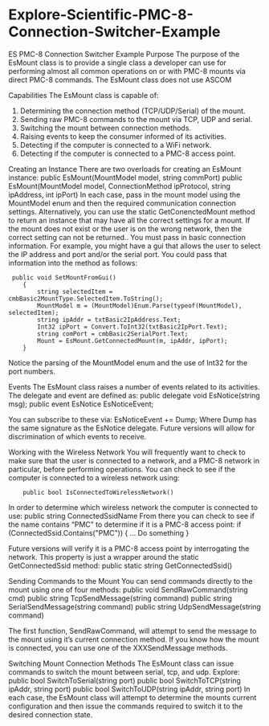 # Explore-Scientific-PMC-8-Connection-Switcher-Example
ES PMC-8 Connection Switcher Example
Purpose
The purpose of the EsMount class is to provide a single class a developer can use for performing almost all common operations on or with PMC-8 mounts via direct PMC-8 commands. The EsMount class does not use ASCOM

Capabilities
The EsMount class is capable of:
1.	Determining the connection method (TCP/UDP/Serial) of the mount.
2.	Sending raw PMC-8 commands to the mount via TCP, UDP and serial.
3.	Switching the mount between connection methods.
4.	Raising events to keep the consumer informed of its activities.
5.	Detecting if the computer is connected to a WiFi network.
6.	Detecting if the computer is connected to a PMC-8 access point.

Creating an Instance
There are two overloads for creating an EsMount instance:
	public EsMount(MountModel model, string commPort)
public EsMount(MountModel model, ConnectionMethod ipProtocol, string ipAddress, int ipPort)
In each case, pass in the mount model using the MountModel enum and then the required communication connection settings.
Alternatively, you can use the static GetConenctedMount method to return an instance that may have all the correct settings for a mount.  If the mount does not exist or the user is on the wrong network, then the correct setting can not be returned..  You must pass in basic connection information.  For example, you might have a gui that allows the user to select the IP address and port and/or the serial port.  You could pass that information into the method as follows:

	 public void SetMountFromGui()
        {
            string selectedItem = cmbBasic2MountType.SelectedItem.ToString();
            MountModel m = (MountModel)Enum.Parse(typeof(MountModel), selectedItem);
            string ipAddr = txtBasic2IpAddress.Text;
            Int32 ipPort = Convert.ToInt32(txtBasic2IpPort.Text);
            string comPort = cmbBasic2SerialPort.Text;
            Mount = EsMount.GetConnectedMount(m, ipAddr, ipPort);
        }
Notice the parsing of the MountModel enum and the use of Int32 for the port numbers.

Events
The EsMount class raises a number of events related to its activities.  The delegate and event are defined as:
	       public delegate void EsNotice(string msg);
        	public event EsNotice EsNoticeEvent;

You can subscribe to these via:
		EsNoticeEvent += Dump;
Where Dump has the same signature as the EsNotice delegate.
Future versions will allow for discrimination of which events to receive.

Working with the Wireless Network
You will frequently want to check to make sure that the user is connected to a network, and a PMC-8 network in particular, before performing operations.  You can check to see if the computer is connected to a wireless network using:

		public bool IsConnectedToWirelessNetwork()

In order to determine which wireless network the computer is connected to use:
		public string ConnectedSsidName
From there you can check to see if the name contains “PMC” to determine if it is a PMC-8 access point:
	if (ConnectedSsid.Contains("PMC"))
            {
                … Do something
            }

Future versions will verify it is a PMC-8 access point by interrogating the network.
This property is just a wrapper around the static GetConnectedSsid method:
		public static string GetConnectedSsid()


Sending Commands to the Mount
You can send commands directly to the mount using one of four methods:
	public void SendRawCommand(string cmd)
	public string TcpSendMessage(string command)
	public string SerialSendMessage(string command)
	public string UdpSendMessage(string command)

The first function, SendRawCommand, will attempt to send the message to the mount using it’s current connection method.  If you know how the mount is connected, you can use one of the XXXSendMessage methods.

Switching Mount Connection Methods
The EsMount class can issue commands to switch the mount between serial, tcp, and udp. Explore: 
		public bool SwitchToSerial(string port)
public bool SwitchToTCP(string ipAddr, string port)
public bool SwitchToUDP(string ipAddr, string port)
In each case, the EsMount class will attempt to determine the mounts current configuration and then issue the commands required to switch it to the desired connection state.
